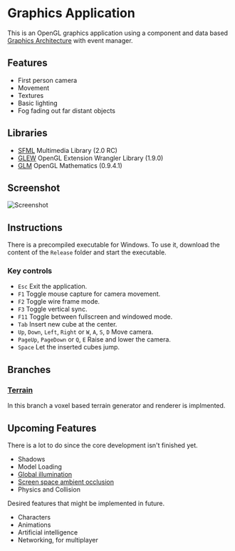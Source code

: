 Graphics Application
====================

This is an OpenGL graphics application using a component and data based [Graphics Architecture](https://github.com/ComputerGame/GraphicsArchitecture) with event manager.

Features
--------

- First person camera
- Movement
- Textures
- Basic lighting
- Fog fading out far distant objects

Libraries
---------

- [SFML](http://www.sfml-dev.org/) Multimedia Library (2.0 RC)
- [GLEW](http://glew.sourceforge.net/) OpenGL Extension Wrangler Library (1.9.0)
- [GLM](http://glm.g-truc.net/) OpenGL Mathematics (0.9.4.1)

Screenshot
----------

![Screenshot](https://raw.github.com/ComputerGame/GraphicsApplication/master/screenshot.png)

Instructions
------------

There is a precompiled executable for Windows. To use it, download the content of the `Release` folder and start the executable.

### Key controls

- `Esc` Exit the application.
- `F1` Toggle mouse capture for camera movement.
- `F2` Toggle wire frame mode.
- `F3` Toggle vertical sync.
- `F11` Toggle between fullscreen and windowed mode.
- `Tab` Insert new cube at the center.
- `Up`, `Down`, `Left`, `Right` or `W`, `A`, `S`, `D` Move camera.
- `PageUp`, `PageDown` or `Q`, `E` Raise and lower the camera.
- `Space` Let the inserted cubes jump.

Branches
--------

### [Terrain](https://github.com/ComputerGame/GraphicsApplication/tree/terrain)

In this branch a voxel based terrain generator and renderer is implmented.

Upcoming Features
-----------------

There is a lot to do since the core development isn't finished yet.

- Shadows
- Model Loading
- [Global illumination](http://en.wikipedia.org/wiki/Global_illumination)
- [Screen space ambient occlusion](http://en.wikipedia.org/wiki/Screen_space_ambient_occlusion)
- Physics and Collision

Desired features that might be implemented in future.

- Characters
- Animations
- Artificial intelligence
- Networking, for multiplayer
